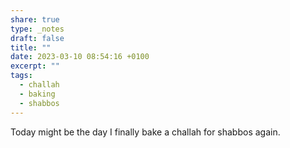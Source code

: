 ```yaml
---
share: true
type: _notes
draft: false
title: ""
date: 2023-03-10 08:54:16 +0100
excerpt: ""
tags:
  - challah
  - baking
  - shabbos
---
```


Today might be the day I finally bake a challah for shabbos again. 